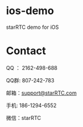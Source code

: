 # ios-demo
starRTC demo for iOS



Contact
=====
QQ ： 2162-498-688

QQ群: 807-242-783

邮箱：<a href="mailto:support@starRTC.com">support@starRTC.com</a>

手机: 186-1294-6552

微信：starRTC
